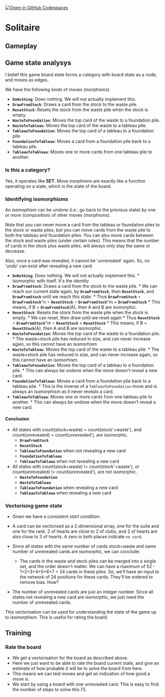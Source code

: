 [![Open in GitHub Codespaces](https://github.com/codespaces/badge.svg)](https://codespaces.new/ddlindeque/solitaire)

# Solitaire

## Gameplay

## Game state analysys

I belief this game board state forms a category with board state as a node, and moves as edges.

We have the following kinds of moves (morphisms)

*   **`DoNothing`**: Does nothing. We will not actually implement this.
*   **`DrawFromStock`**: Draws a card from the stock to the waste pile.
*   **`ResetStock`**: Resets the stock from the waste pile when the stock is empty.
*   **`WasteToFoundation`**: Moves the top card of the waste to a foundation pile.
*   **`WasteToTableau`**: Moves the top card of the waste to a tableau pile.
*   **`TableauToFoundation`**: Moves the top card of a tableau to a foundation pile.
*   **`FoundationToTableau`**: Moves a card from a foundation pile back to a tableau pile.
*   **`TableauToTableau`**: Moves one or more cards from one tableau pile to another.

### Is this a category?

Yes, it operates like **SET**. Move *morphisms* are exactly like a function operating on a state, which is the state of the board.

### Identifying isomorphisms

An *isomophism* can be *undone* (i.e.: go back to the previous state) by one or more (composition) of other moves (morphisms).

Note that you can never move a card from the tableau or foundation piles to the stock or waste piles, but you can move cards from the waste pile to both the tableau and foundation piles. You can also move cards between the stock and waste piles (under certain rules). This means that the number of cards in the stock plus waste piles, will always only stay the same or decrease.

Also, once a card was revealed, it cannot be 'unrevealed' again. So, no 'undo' can exist after revealing a new card.

*   **`DoNothing`**: Does nothing. We will not actually implement this.
        * Isomorphic with itself. It's the *identity*
*   **`DrawFromStock`**: Draws a card from the stock to the waste pile.
        * We can reach our current state again, by **`DrawFromStock`**, then **`ResetStock`**, and **`DrawFromStock`** until we reach this state.
        * Thus **`DrawFromStock`** ∘ **`DrawFromStock`**^n ∘ **`ResetStock`** ∘ **`DrawFromStock`**^m = **`DrawFromStock`**
        * This means, if B = **`DrawFromStock`**(A), then A and B are isomorphic.
*   **`ResetStock`**: Resets the stock from the waste pile when the stock is empty.
        * We can reset, then draw until we reset again
        * Thus **`ResetStock`** ∘ **`DrawFromStock`**^m ∘ **`ResetStock`** = **`ResetStock`**
        * This means, if B = **`ResetStock`**(A), then A and B are isomorphic.
*   **`WasteToFoundation`**: Moves the top card of the waste to a foundation pile.
        * The waste+stock pile has reduced in size, and can never increase again, so this cannot have an isomorhism
*   **`WasteToTableau`**: Moves the top card of the waste to a tableau pile.
        * The waste+stock pile has reduced in size, and can never increase again, so this cannot have an isomorhism
*   **`TableauToFoundation`**: Moves the top card of a tableau to a foundation pile.
        * This can always be undone when the move doesn't reveal a new card.
*   **`FoundationToTableau`**: Moves a card from a foundation pile back to a tableau pile.
        * This is the inverse of a `TableauToFoundation` move and is always an isomorphism as it never reveals a card.
*   **`TableauToTableau`**: Moves one or more cards from one tableau pile to another.
        * This can always be undone when the move doesn't reveal a new card.

#### Conclusion

* All states with count(stock+waste) = count(stock'+waste'), and count(unrevealed) = count(unrevealed'), are isomorphic.
    * **`DrawFromStock`**
    * **`ResetStock`**
    * **`TableauToFoundation`** when not revealing a new card
    * **`FoundationToTableau`**
    * **`TableauToTableau`** when not revealing a new card
* All states with count(stock+waste) != count(stock'+waste'), or count(unrevealed) != count(unrevealed'), are not isomorphic.
    * **`WasteToFoundation`**
    * **`WasteToTableau`**
    * **`TableauToFoundation`** when revealing a new card
    * **`TableauToTableau`** when revealing a new card

### Vectorising game state

* Given we have a consistent *start condition*:

* A card can be vectorised as a 2 dimensional array, one for the suite and one for the rank. 2 of hearts are close to 2 of clubs, and 2 of hearts are also close to 3 of hearts. A zero in both places indicate `no card`.

* Since all states with the same number of cards stock+waste and same number of unrevealed cards are isomorphic, we can conclude:
    * The cards in the waste and stock piles can be merged into a single set, and the order doesn't matter. We can have a maximum of 52 - 1+2+3+4+5+6+7 = 24 cards in these piles. So, we'll have an input to the network of 24 positions for these cards. They'll be ordered to remove bias. How?
* The number of unrevealed cards are just an integer number. Since all states not revealing a new card are isomorphic, we just need the number of unrevealed cards.

This vectorisation can be used for understanding the state of the game up to isomorphism. This is useful for rating the board.

## Training

### Rate the board

* We get a vectorisation for the board as described above.
* Here we just want to be able to rate the board current state, and give an estimate of how probable it will be to solve the board from here.
* This means we can test moves and get an indication of how good a move is.
* We start by using a board with one unrevealed card. This is easy to find the number of steps to solve this (1).
